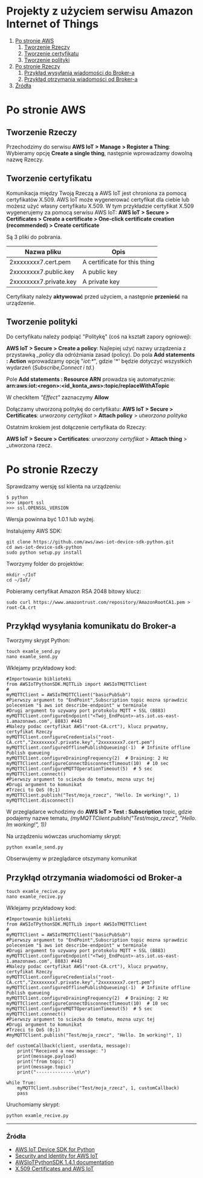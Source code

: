 Projekty z użyciem serwisu Amazon Internet of Things
===

1. [Po stronie AWS](#aws)
    1. [Tworzenie Rzeczy](#make_thing)
    2. [Tworzenie certyfikatu](#make_cred)
    3. [Tworzenie polityki](#make_policy)    
2. [Po stronie Rzeczy](#thing)
    1. [Przykłąd wysyłania wiadomości do Broker-a](#send)
    2. [Przykłąd otrzymania wiadomości od Broker-a](#recive)
3. [Źródła](#zrodla)


<a name="aws"></a>
# Po stronie AWS

<a name="make_thing"></a>
## Tworzenie Rzeczy
Przechodzimy do serwisu **AWS IoT > Manage > Register a Thing**:
Wybieramy opcję **Create a single thing**, następnie wprowadzamy dowolną nazwę Rzeczy.

<a name="make_cred"></a>
## Tworzenie certyfikatu

Komunikacja między Twoją Rzeczą a AWS IoT jest chroniona za pomocą certyfikatów X.509. AWS IoT może wygenerować certyfikat dla ciebie lub możesz użyć własny certyfikatu X.509. W tym przykładzie certyfikat X.509 wygenerujemy za pomocą serwisu AWS IoT:
**AWS IoT > Secure > Certificates > Create a certificate > One-click certificate creation (recommended) > Create certificate**

Są 3 pliki do pobrania.

Nazwa pliku              | Opis
-------------------------|----------------------
2xxxxxxxx7.cert.pem      | A certificate for this thing
2xxxxxxxx7.public.key    | A public key
2xxxxxxxx7.private.key   | A private key

Certyfikaty należy **aktywować** przed użyciem, a następnie **przenieść** na urządzenie.

<a name="make_policy"></a>
## Tworzenie polityki
Do certyfikatu należy podpiąć "Politykę" (coś na kształt zapory ogniowej):

**AWS IoT > Secure > Create a policy**:
Najlepiej użyć nazwy urządzenia z przystawką *_policy* dla odróżniania zasad (policy).
Do pola **Add statements : Action** wprowadzamy opcję "*iot:\**", gdzie '\*' będzie dotyczyć wszystkich wydarzeń (*Subscribe,Connect i td.*)

Pole **Add statements : Resource ARN** prowadza się automatycznie: **arn:aws:iot:\<regon>:<id_konta_aws>:topic/replaceWithATopic**

W checkItem *"Effect"* zaznaczymy **Allow**

Dołączamy utworzoną politykę do certyfikatu:
**AWS IoT > Secure > Certificates**: _urworzony certyfikat_ > **Attach policy** > _utworzona polityka_

Ostatnim krokiem jest dołączenie certyfikata do Rzeczy:

**AWS IoT > Secure > Certificates**: _urworzony certyfikat_ > **Attach thing** > _utworzona rzecz.


<a name="thing"></a>
# Po stronie Rzeczy
Sprawdzamy wersję ssl klienta na urządzeniu:
    
    $ python
    >>> import ssl
    >>> ssl.OPENSSL_VERSION
    
  Wersja powinna być 1.0.1 lub wyżej.


Instalujemy AWS SDK:

    git clone https://github.com/aws/aws-iot-device-sdk-python.git
    cd aws-iot-device-sdk-python
    sudo python setup.py install
Tworzymy folder do projektów:

    mkdir ~/IoT
    cd ~/IoT/
 
  Pobieramy certyfikat Amazon RSA 2048 bitowy klucz:
  
    sudo curl https://www.amazontrust.com/repository/AmazonRootCA1.pem > root-CA.crt
   
<a name="send"></a>
## Przykłąd wysyłania komunikatu do Broker-a

Tworzymy skrypt Python:

    touch examle_send.py
    nano examle_send.py
    
Wklejamy przykładowy kod:

    #Importowanie biblioteki
    from AWSIoTPythonSDK.MQTTLib import AWSIoTMQTTClient
    #
    myMQTTClient = AWSIoTMQTTClient("basicPubSub")
    #Pierwszy argument to "EndPoint",Subscription topic mozna sprawdzic poleceniem "$ aws iot describe-endpoint" w terminale
    #Drugi argument to uzywany port protokolu MQTT + SSL (8883)
    myMQTTClient.configureEndpoint("<Twój_EndPoint>-ats.iot.us-east-1.amazonaws.com", 8883) #443
    #Nalezy podac certyfikat AWS("root-CA.crt"), klucz prywatny, certyfikat Rzeczy
    myMQTTClient.configureCredentials("root-CA.crt","2xxxxxxxx7.private.key","2xxxxxxxx7.cert.pem")
    myMQTTClient.configureOfflinePublishQueueing(-1)  # Infinite offline Publish queueing
    myMQTTClient.configureDrainingFrequency(2)  # Draining: 2 Hz
    myMQTTClient.configureConnectDisconnectTimeout(10)  # 10 sec
    myMQTTClient.configureMQTTOperationTimeout(5)  # 5 sec
    myMQTTClient.connect()
    #Pierwszy argument to sciezka do tematu, mozna uzyc tej
    #Drugi argument to komunikat
    #Trzeci to QoS (0;1)
    myMQTTClient.publish("Test/moja_rzecz", "Hello. Im working!", 1)
    myMQTTClient.disconnect()
    
W przeglądarce wchodzimy do 
**AWS IoT > Test : Subscription** topic, gdzie podajemy nazwe tematu, *(myMQTTClient.publish("Test/moja_rzecz", "Hello. Im working!", 1))*

Na urządzeniu wówczas uruchomiamy skrypt:

    python examle_send.py

Obserwujemy w przeglądarce otszymany komunikat

    
<a name="recive"></a>
## Przykłąd otrzymania wiadomości od Broker-a

    touch examle_recive.py
    nano examle_recive.py
    
 Wklejamy przykładowy kod:
 
    #Importowanie biblioteki
    from AWSIoTPythonSDK.MQTTLib import AWSIoTMQTTClient
    #
    myMQTTClient = AWSIoTMQTTClient("basicPubSub")
    #Pierwszy argument to "EndPoint",Subscription topic mozna sprawdzic poleceniem "$ aws iot describe-endpoint" w terminale
    #Drugi argument to uzywany port protokolu MQTT + SSL (8883)
    myMQTTClient.configureEndpoint("<Twój_EndPoint>-ats.iot.us-east-1.amazonaws.com", 8883) #443
    #Nalezy podac certyfikat AWS("root-CA.crt"), klucz prywatny, certyfikat Rzeczy
    myMQTTClient.configureCredentials("root-CA.crt","2xxxxxxxx7.private.key","2xxxxxxxx7.cert.pem")
    myMQTTClient.configureOfflinePublishQueueing(-1)  # Infinite offline Publish queueing
    myMQTTClient.configureDrainingFrequency(2)  # Draining: 2 Hz
    myMQTTClient.configureConnectDisconnectTimeout(10)  # 10 sec
    myMQTTClient.configureMQTTOperationTimeout(5)  # 5 sec
    myMQTTClient.connect()
    #Pierwszy argument to sciezka do tematu, mozna uzyc tej
    #Drugi argument to komunikat
    #Trzeci to QoS (0;1)
    #myMQTTClient.publish("Test/moja_rzecz", "Hello. Im working!", 1)

    def customCallback(client, userdata, message):
        print("Received a new message: ")
        print(message.payload)
        print("from topic: ")
        print(message.topic)
        print("--------------\n\n")

    while True:
        myMQTTClient.subscribe("Test/moja_rzecz", 1, customCallback)
        pass

Uruchomiamy skrypt:
    
    python examle_recive.py




 
 
 

---
<a name="zrodla"></a>
### Źródła 

* [AWS IoT Device SDK for Python](https://docs.aws.amazon.com/iot/latest/developerguide/iot-sdks.html)
* [Security and Identity for AWS IoT](https://docs.aws.amazon.com/iot/latest/developerguide/iot-security-identity.html)
* [AWSIoTPythonSDK 1.4.1 documentation](https://s3.amazonaws.com/aws-iot-device-sdk-python-docs/html/index.html)
* [X.509 Certificates and AWS IoT](https://docs.aws.amazon.com/iot/latest/developerguide/managing-device-certs.html#server-authentication)
